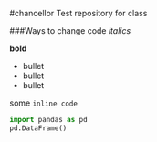 #chancellor
Test repository for class

###Ways to change code
*italics* 

**bold**

* bullet
* bullet
* bullet

some `inline code`

```python
import pandas as pd 
pd.DataFrame()
```

